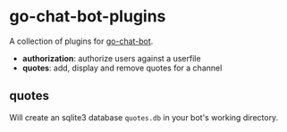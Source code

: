 # go-chat-bot-plugins

A collection of plugins for [go-chat-bot](https://github.com/go-chat-bot/bot).

* **authorization**: authorize users against a userfile
* **quotes**: add, display and remove quotes for a channel

## quotes

Will create an sqlite3 database `quotes.db` in your bot's working directory.